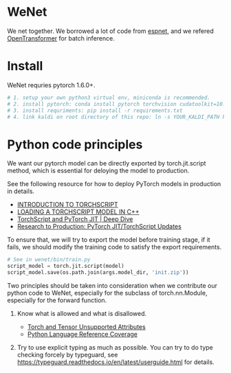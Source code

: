# WeNet

We net together.
We borrowed a lot of code from [espnet](https://github.com/espnet/espnet),
and we refered [OpenTransformer](https://github.com/ZhengkunTian/OpenTransformer/blob/master/otrans/recognizer.py)
for batch inference.

# Install

WeNet requries pytorch 1.6.0+.

``` sh
# 1. setup your own python3 virtual env, miniconda is recommended.
# 2. install pytorch: conda install pytorch torchvision cudatoolkit=10.1 -c pytorch
# 3. install requriments: pip install -r requirements.txt
# 4. link kaldi on root directory of this repo: ln -s YOUR_KALDI_PATH kaldi
```

# Python code principles

We want our pytorch model can be directly exported by torch.jit.script method,
which is essential for deloying the model to production.

See the following resource for how to deploy PyTorch models in production in details.
- [INTRODUCTION TO TORCHSCRIPT](https://pytorch.org/tutorials/beginner/Intro_to_TorchScript_tutorial.html)
- [LOADING A TORCHSCRIPT MODEL IN C++](https://pytorch.org/tutorials/advanced/cpp_export.html)
- [TorchScript and PyTorch JIT | Deep Dive](https://www.youtube.com/watch?v=2awmrMRf0dA&t=574s)
- [Research to Production: PyTorch JIT/TorchScript Updates](https://www.youtube.com/watch?v=St3gdHJzic0)

To ensure that, we will try to export the model before training stage,
if it fails, we should modify the training code to satisfy the export requirements.

``` python
# See in wenet/bin/train.py
script_model = torch.jit.script(model)
script_model.save(os.path.join(args.model_dir, 'init.zip'))
```

Two principles should be taken into consideration when we contribute our python code
to WeNet, especially for the subclass of torch.nn.Module, especially for the forward function.

1. Know what is allowed and what is disallowed.
    - [Torch and Tensor Unsupported Attributes](https://pytorch.org/docs/master/jit_unsupported.html#jit-unsupported)
    - [Python Language Reference Coverage](https://pytorch.org/docs/master/jit_python_reference.html#python-language-reference)

2. Try to use explicit typing as much as possible. You can try to do type checking
forcely by typeguard, see https://typeguard.readthedocs.io/en/latest/userguide.html for details.

